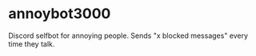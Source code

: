 # annoybot3000
Discord selfbot for annoying people. Sends "x blocked messages" every time they talk.
